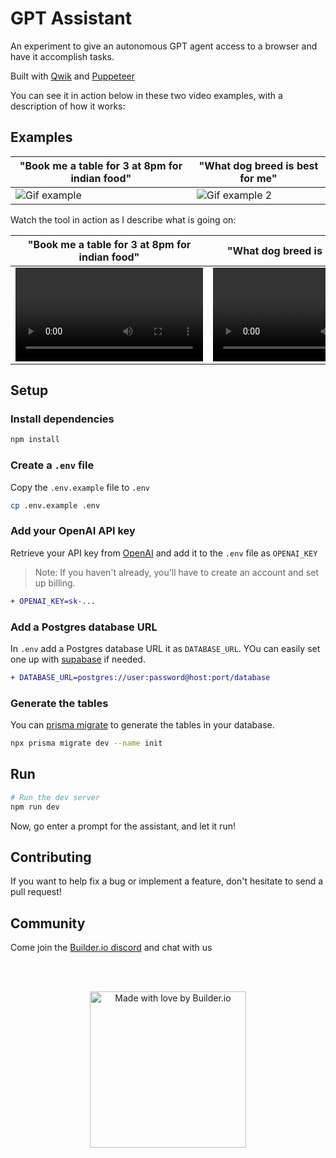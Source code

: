 # GPT Assistant

An experiment to give an autonomous GPT agent access to a browser and have it accomplish tasks.

Built with [Qwik](https://qwik.builder.io/) and [Puppeteer](https://github.com/puppeteer/puppeteer)

You can see it in action below in these two video examples, with a description of how it works:


## Examples

| "Book me a table for 3 at 8pm for indian food"  | "What dog breed is best for me" |
| ------------- | ------------- |
| <img alt="Gif example" src="https://user-images.githubusercontent.com/844291/231894320-68de1fa0-b5a8-418a-9018-a50318c5980b.gif"> | <img alt="Gif example 2" src="https://user-images.githubusercontent.com/844291/231897086-241a03df-3f7d-4d85-8eca-aeb3643cd314.gif" >|25f-4c6c-b3b8-dcc52534f2dc.mp4">|

Watch the tool in action as I describe what is going on:

| "Book me a table for 3 at 8pm for indian food"  | "What dog breed is best for me" |
| ------------- | ------------- |
| <video src="https://user-images.githubusercontent.com/844291/231892525-adcb1797-d0f2-4a18-8a90-c49256f31a11.mp4">  | <video src="https://user-images.githubusercontent.com/844291/231892541-de438996-e25f-4c6c-b3b8-dcc52534f2dc.mp4">|


## Setup

### Install dependencies

```bash
npm install
```

### Create a `.env` file

Copy the `.env.example` file to `.env`

```bash
cp .env.example .env
```

### Add your OpenAI API key

Retrieve your API key from [OpenAI](https://platform.openai.com/account/api-keys) and add it to the `.env` file as `OPENAI_KEY`

> Note: If you haven't already, you'll have to create an account and set up billing.

```diff
+ OPENAI_KEY=sk-...
```

### Add a Postgres database URL

In `.env` add a Postgres database URL it as `DATABASE_URL`. YOu can easily set one up with [supabase](https://supabase.io/) if needed.

```diff
+ DATABASE_URL=postgres://user:password@host:port/database
```

### Generate the tables

You can [prisma migrate](https://www.prisma.io/docs/getting-started/setup-prisma/start-from-scratch/relational-databases/using-prisma-migrate-typescript-postgres) to generate the tables in your database.

```bash
npx prisma migrate dev --name init
```

## Run

```bash
# Run the dev server
npm run dev
```

Now, go enter a prompt for the assistant, and let it run!

## Contributing

If you want to help fix a bug or implement a feature, don't hesitate to send a pull request!

## Community

Come join the [Builder.io discord](https://discord.gg/EMx6e58xnw) and chat with us

<br><br>

<p align="center">
   <a href="https://www.builder.io/m/developers">
      <picture>
         <source media="(prefers-color-scheme: dark)" srcset="https://user-images.githubusercontent.com/844291/230786554-eb225eeb-2f6b-4286-b8c2-535b1131744a.png">
         <img width="250" alt="Made with love by Builder.io" src="https://user-images.githubusercontent.com/844291/230786555-a58479e4-75f3-4222-a6eb-74c5af953eac.png">
       </picture>
   </a>
</p>
